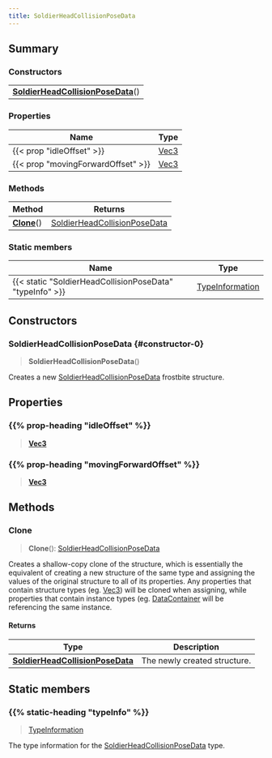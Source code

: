 ```yaml
---
title: SoldierHeadCollisionPoseData
---
```



## Summary
### Constructors
| |
| ----------- |
| **[SoldierHeadCollisionPoseData](#constructor-0)**() |

### Properties
| Name | Type |
| ---- | ---- |
| {{< prop "idleOffset" >}} | [Vec3](/vext/ref/shared/class/vec3) |
| {{< prop "movingForwardOffset" >}} | [Vec3](/vext/ref/shared/class/vec3) |

### Methods
| Method | Returns |
| ------ | ---- |
| **[Clone](#clone)**() | [SoldierHeadCollisionPoseData](/vext/ref/fb/soldierheadcollisionposedata) |

### Static members
| Name | Type |
| ---- | ---- |
| {{< static "SoldierHeadCollisionPoseData" "typeInfo" >}} | [TypeInformation](/vext/ref/shared/class/typeinformation) |

## Constructors
### SoldierHeadCollisionPoseData {#constructor-0}
> **SoldierHeadCollisionPoseData**()

Creates a new [SoldierHeadCollisionPoseData](/vext/ref/fb/soldierheadcollisionposedata) frostbite structure.

## Properties
### {{% prop-heading "idleOffset" %}}
> **[Vec3](/vext/ref/shared/class/vec3)**

### {{% prop-heading "movingForwardOffset" %}}
> **[Vec3](/vext/ref/shared/class/vec3)**

## Methods
### Clone
> **Clone**(): [SoldierHeadCollisionPoseData](/vext/ref/fb/soldierheadcollisionposedata)

Creates a shallow-copy clone of the structure, which is essentially the equivalent of creating a new structure of the same type and assigning the values of the original structure to all of its properties. Any properties that contain structure types (eg. [Vec3](/vext/ref/shared/class/vec3)) will be cloned when assigning, while properties that contain instance types (eg. [DataContainer](/vext/ref/shared/class/datacontainer) will be referencing the same instance.

#### Returns
| Type | Description |
| ---- | ----------- |
| **[SoldierHeadCollisionPoseData](/vext/ref/fb/soldierheadcollisionposedata)** | The newly created structure. |

## Static members
### {{% static-heading "typeInfo" %}}
> [TypeInformation](/vext/ref/shared/class/typeinformation)

The type information for the [SoldierHeadCollisionPoseData](/vext/ref/fb/soldierheadcollisionposedata) type.

